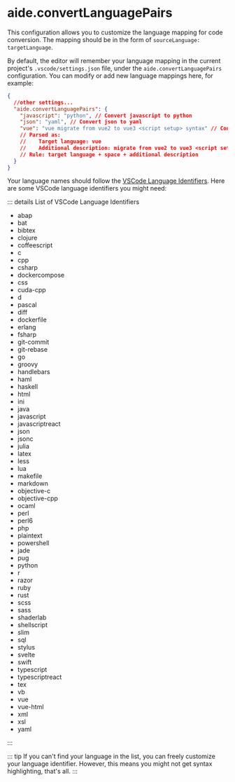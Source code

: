 # aide.convertLanguagePairs

This configuration allows you to customize the language mapping for code conversion. The mapping should be in the form of `sourceLanguage: targetLanguage`.

By default, the editor will remember your language mapping in the current project's `.vscode/settings.json` file, under the `aide.convertLanguagePairs` configuration. You can modify or add new language mappings here, for example:

```json
{
  //other settings...
  "aide.convertLanguagePairs": {
    "javascript": "python", // Convert javascript to python
    "json": "yaml", // Convert json to yaml
    "vue": "vue migrate from vue2 to vue3 <script setup> syntax" // Convert vue to vue
    // Parsed as:
    //    Target language: vue
    //    Additional description: migrate from vue2 to vue3 <script setup> syntax
    // Rule: target language + space + additional description
  }
}
```

Your language names should follow the [VSCode Language Identifiers](https://code.visualstudio.com/docs/languages/identifiers#_known-language-identifiers). Here are some VSCode language identifiers you might need:

::: details List of VSCode Language Identifiers

- abap
- bat
- bibtex
- clojure
- coffeescript
- c
- cpp
- csharp
- dockercompose
- css
- cuda-cpp
- d
- pascal
- diff
- dockerfile
- erlang
- fsharp
- git-commit
- git-rebase
- go
- groovy
- handlebars
- haml
- haskell
- html
- ini
- java
- javascript
- javascriptreact
- json
- jsonc
- julia
- latex
- less
- lua
- makefile
- markdown
- objective-c
- objective-cpp
- ocaml
- perl
- perl6
- php
- plaintext
- powershell
- jade
- pug
- python
- r
- razor
- ruby
- rust
- scss
- sass
- shaderlab
- shellscript
- slim
- sql
- stylus
- svelte
- swift
- typescript
- typescriptreact
- tex
- vb
- vue
- vue-html
- xml
- xsl
- yaml

:::

::: tip
If you can't find your language in the list, you can freely customize your language identifier. However, this means you might not get syntax highlighting, that's all.
:::

